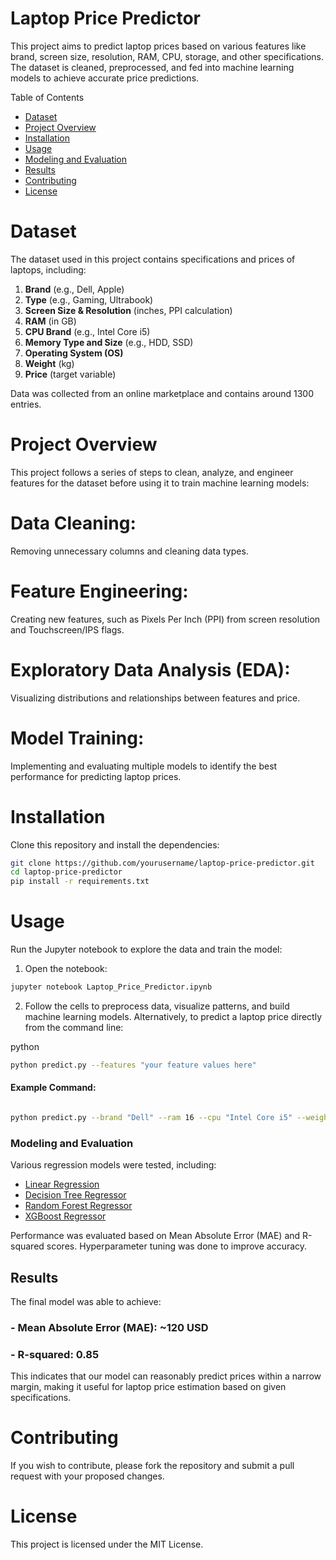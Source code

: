 # Laptop Price Predictor
This project aims to predict laptop prices based on various features like brand, screen size, resolution, RAM, CPU, storage, and other specifications. The dataset is cleaned, preprocessed, and fed into machine learning models to achieve accurate price predictions.

Table of Contents
- [Dataset](#Dataset)
- [Project Overview](#Project#Overview)
- [Installation](#Installation)
- [Usage](#Usage)
- [Modeling and Evaluation](#Modeling#and#Evaluation)
- [Results](#Results)
- [Contributing](#Contributing)
- [License](#License)

# Dataset

The dataset used in this project contains specifications and prices of laptops, including:

1. **Brand** (e.g., Dell, Apple)
2. **Type** (e.g., Gaming, Ultrabook)
3. **Screen Size & Resolution** (inches, PPI calculation)
4. **RAM** (in GB)
5. **CPU Brand** (e.g., Intel Core i5)
6. **Memory Type and Size** (e.g., HDD, SSD)
7. **Operating System (OS)**
8. **Weight** (kg)
9. **Price** (target variable)

Data was collected from an online marketplace and contains around 1300 entries.

# Project Overview
This project follows a series of steps to clean, analyze, and engineer features for the dataset before using it to train machine learning models:

# Data Cleaning: 
Removing unnecessary columns and cleaning data types.
# Feature Engineering: 
Creating new features, such as Pixels Per Inch (PPI) from screen resolution and Touchscreen/IPS flags.
# Exploratory Data Analysis (EDA): 
Visualizing distributions and relationships between features and price.
# Model Training: 
Implementing and evaluating multiple models to identify the best performance for predicting laptop prices.
# Installation
Clone this repository and install the dependencies:

```bash
git clone https://github.com/yourusername/laptop-price-predictor.git
cd laptop-price-predictor
pip install -r requirements.txt
```

# Usage
Run the Jupyter notebook to explore the data and train the model:

1. Open the notebook:
```bash
jupyter notebook Laptop_Price_Predictor.ipynb
```
2. Follow the cells to preprocess data, visualize patterns, and build machine learning models.
Alternatively, to predict a laptop price directly from the command line:

python
```bash
python predict.py --features "your feature values here"
```
#### Example Command:
```bash

python predict.py --brand "Dell" --ram 16 --cpu "Intel Core i5" --weight 1.5 --screen 15.6 --resolution "1920x1080" 
```
### Modeling and Evaluation
Various regression models were tested, including:

- [Linear Regression](#Linear#Regression)
- [Decision Tree Regressor](#Decision#Tree#Regressor)
- [Random Forest Regressor](#Random#Forest#Regressor)
- [XGBoost Regressor](#XGBoost#Regressor)

Performance was evaluated based on Mean Absolute Error (MAE) and R-squared scores. Hyperparameter tuning was done to improve accuracy.

## Results
The final model was able to achieve:

### - Mean Absolute Error (MAE): ~120 USD
### - R-squared: 0.85

This indicates that our model can reasonably predict prices within a narrow margin, making it useful for laptop price estimation based on given specifications.

# Contributing
If you wish to contribute, please fork the repository and submit a pull request with your proposed changes.

# License
This project is licensed under the MIT License.
